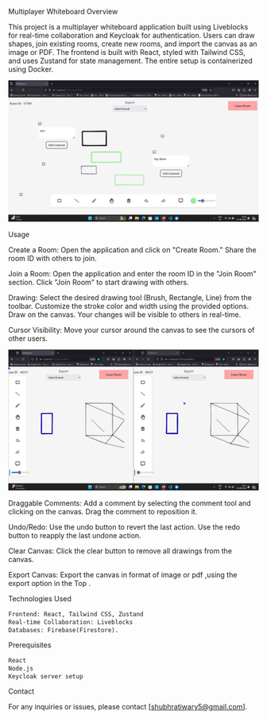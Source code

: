 Multiplayer Whiteboard
Overview

This project is a multiplayer whiteboard application built using Liveblocks for real-time collaboration and Keycloak for authentication. Users can draw shapes, join existing rooms, create new rooms, and import the canvas as an image or PDF. The frontend is built with React, styled with Tailwind CSS, and uses Zustand for state management. The entire setup is containerized using Docker.



![Screenshot](./src/images/UI.png)




Usage

 Create a Room:
        Open the application and click on "Create Room."
        Share the room ID with others to join.

 Join a Room:
        Open the application and enter the room ID in the "Join Room" section.
        Click "Join Room" to start drawing with others.

 Drawing:
        Select the desired drawing tool (Brush, Rectangle, Line) from the toolbar.
        Customize the stroke color and width using the provided options.
        Draw on the canvas. Your changes will be visible to others in real-time.

 Cursor Visibility:
        Move your cursor around the canvas to see the cursors of other users.



        
![Screenshot](./src/images/UI4.png)


        

 Draggable Comments:
        Add a comment by selecting the comment tool and clicking on the canvas.
        Drag the comment to reposition it.

  Undo/Redo:
        Use the undo button to revert the last action.
        Use the redo button to reapply the last undone action.

 Clear Canvas:
        Click the clear button to remove all drawings from the canvas.

 Export Canvas:
         Export the canvas in format of image or pdf ,using the export option in the Top . 





Technologies Used

    Frontend: React, Tailwind CSS, Zustand
    Real-time Collaboration: Liveblocks
    Databases: Firebase(Firestore).

Prerequisites

    React
    Node.js
    Keycloak server setup

Contact

For any inquiries or issues, please contact [shubhratiwary5@gmail.com].

    
